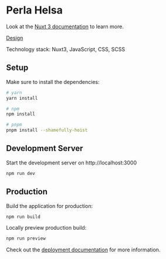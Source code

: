 # Perla Helsa

Look at the [Nuxt 3 documentation](https://nuxt.com/docs/getting-started/introduction) to learn more.

[Design](https://www.figma.com/file/B4IkSXRtiSEKYoc7FSWOaM/Test-task-for-frontend-dev?t=92dQeTJygiXbfT4y-0) 

Technology stack: Nuxt3, JavaScript, CSS, SCSS

## Setup

Make sure to install the dependencies:

```bash
# yarn
yarn install

# npm
npm install

# pnpm
pnpm install --shamefully-hoist
```

## Development Server

Start the development server on http://localhost:3000

```bash
npm run dev
```

## Production

Build the application for production:

```bash
npm run build
```

Locally preview production build:

```bash
npm run preview
```

Check out the [deployment documentation](https://nuxt.com/docs/getting-started/deployment) for more information.
